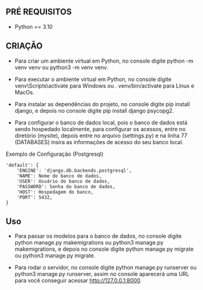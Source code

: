 ## PRÉ REQUISITOS
- Python == 3.10


## CRIAÇÃO
- Para criar um ambiente virtual em Python, no console digite python -m venv venv ou python3 -m venv venv.

- Para executar o ambiente virtual em Python, no console digite venv\Scripts\activate para Windows ou . venv/bin/activate para Linux e MacOs.

- Para instalar as dependências do projeto, no console digite pip install django, e depois no console digite pip install django psycopg2.

- Para configurar o banco de dados local, pois o banco de dados está sendo hospedado localmente, para configurar os acessos, entre no diretório (mysite), 
depois entre no arquivo (settings.py) e na linha 77 (DATABASES) insira as informações de acesso do seu banco local.

Exemplo de Configuração (Postgresql)

    'default': { 
        'ENGINE': 'django.db.backends.postgresql', 
        'NAME': Nome do banco de dados, 
        'USER': Usuário do banco de dados, 
        'PASSWORD': Senha do banco de dados, 
        'HOST': Hospedagem do banco, 
        'PORT': 5432, 
    } 


## Uso
- Para passar os modelos para o banco de dados, no console digite python manage.py makemigrations ou python3 manage.py makemigrations, e depois no console 
digite python manage.py migrate ou python3 manage.py migrate.

- Para rodar o servidor, no console digite python manage.py runserver ou python3 manage.py runserver, assim no console aparecerá uma URL para você
conseguir acessar http://127.0.0.1:8000.
